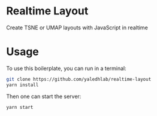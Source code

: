 # Realtime Layout

Create TSNE or UMAP layouts with JavaScript in realtime

# Usage

To use this boilerplate, you can run in a terminal:

```bash
git clone https://github.com/yaledhlab/realtime-layout
yarn install
```

Then one can start the server:

```bash
yarn start
```